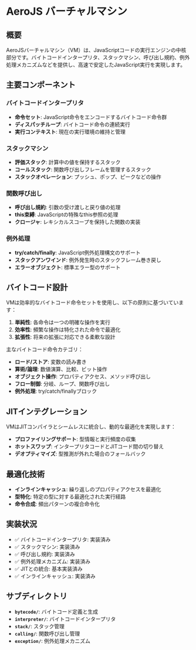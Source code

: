 # AeroJS バーチャルマシン

## 概要

AeroJSバーチャルマシン（VM）は、JavaScriptコードの実行エンジンの中核部分です。バイトコードインタープリタ、スタックマシン、呼び出し規約、例外処理メカニズムなどを提供し、高速で安定したJavaScript実行を実現します。

## 主要コンポーネント

### バイトコードインタープリタ

- **命令セット**: JavaScript命令をエンコードするバイトコード命令群
- **ディスパッチループ**: バイトコード命令の連続実行
- **実行コンテキスト**: 現在の実行環境の維持と管理

### スタックマシン

- **評価スタック**: 計算中の値を保持するスタック
- **コールスタック**: 関数呼び出しフレームを管理するスタック
- **スタックオペレーション**: プッシュ、ポップ、ピークなどの操作

### 関数呼び出し

- **呼び出し規約**: 引数の受け渡しと戻り値の処理
- **this束縛**: JavaScriptの特殊なthis参照の処理
- **クロージャ**: レキシカルスコープを保持した関数の実装

### 例外処理

- **try/catch/finally**: JavaScript例外処理構文のサポート
- **スタックアンワインド**: 例外発生時のスタックフレーム巻き戻し
- **エラーオブジェクト**: 標準エラー型のサポート

## バイトコード設計

VMは効率的なバイトコード命令セットを使用し、以下の原則に基づいています：

1. **単純性**: 各命令は一つの明確な操作を実行
2. **効率性**: 頻繁な操作は特化された命令で最適化
3. **拡張性**: 将来の拡張に対応できる柔軟な設計

主なバイトコード命令カテゴリ：

- **ロード/ストア**: 変数の読み書き
- **算術/論理**: 数値演算、比較、ビット操作
- **オブジェクト操作**: プロパティアクセス、メソッド呼び出し
- **フロー制御**: 分岐、ループ、関数呼び出し
- **例外処理**: try/catch/finallyブロック

## JITインテグレーション

VMはJITコンパイラとシームレスに統合し、動的な最適化を実現します：

- **プロファイリングサポート**: 型情報と実行頻度の収集
- **ホットスワップ**: インタープリタコードとJITコード間の切り替え
- **デオプティマイズ**: 型推測が外れた場合のフォールバック

## 最適化技術

- **インラインキャッシュ**: 繰り返しのプロパティアクセスを最適化
- **型特化**: 特定の型に対する最適化された実行経路
- **命令合成**: 頻出パターンの複合命令化

## 実装状況

- ✅ バイトコードインタープリタ: 実装済み
- ✅ スタックマシン: 実装済み
- ✅ 呼び出し規約: 実装済み
- ✅ 例外処理メカニズム: 実装済み
- ✅ JITとの統合: 基本実装済み
- ✅ インラインキャッシュ: 実装済み

## サブディレクトリ

- **`bytecode/`**: バイトコード定義と生成
- **`interpreter/`**: バイトコードインタープリタ
- **`stack/`**: スタック管理
- **`calling/`**: 関数呼び出し管理
- **`exception/`**: 例外処理メカニズム 